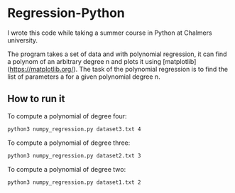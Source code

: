 # Regression-Python
I wrote this code while taking a summer course in Python at Chalmers university.

The program takes a set of data and with polynomial regression, it can find a polynom of an arbitrary degree n and plots it using [matplotlib] (https://matplotlib.org/). The task of the polynomial regression is to find the list of parameters a for a given polynomial degree n. 

## How to run it

To compute a polynomial of degree four: 
```bash
python3 numpy_regression.py dataset3.txt 4
```

To compute a polynomial of degree three: 
```bash
python3 numpy_regression.py dataset2.txt 3
```

To compute a polynomial of degree two: 
```bash
python3 numpy_regression.py dataset1.txt 2
```

